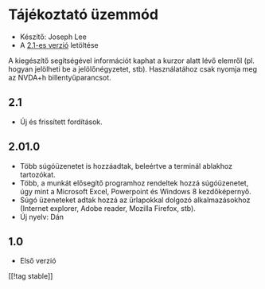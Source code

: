 # Tájékoztató üzemmód #

* Készítő: Joseph Lee
* A [2.1-es verzió][1] letöltése

A kiegészítő segítségével információt kaphat a kurzor alatt lévő elemről
(pl. hogyan jelölheti be a jelölőnégyzetet, stb). Használatához csak nyomja
meg az NVDA+h billentyűparancsot.

## 2.1 ##

* Új és frissített fordítások.


## 2.01.0 ##

* Több súgóüzenetet is hozzáadtak, beleértve a terminál ablakhoz tartozókat.
* Több, a munkát elősegítő programhoz rendeltek hozzá súgóüzenetet, úgy mint
  a Microsoft Excel, Powerpoint és Windows 8 kezdőképernyő.
* Súgó üzeneteket adtak hozzá az űrlapokkal dolgozó alkalmazásokhoz
  (Internet explorer, Adobe reader, Mozilla Firefox, stb).
* Új nyelv: Dán


## 1.0 ##

* Első verzió

[[!tag stable]]

[1]: http://addons.nvda-project.org/files/get.php?file=cua
